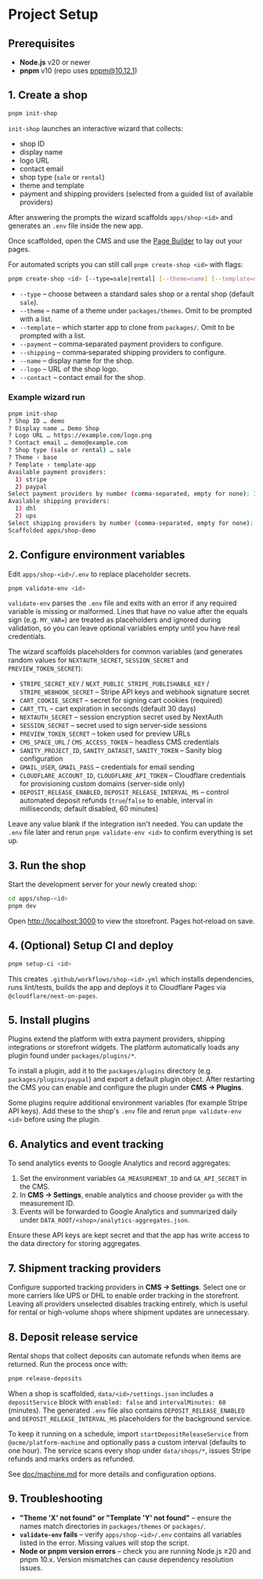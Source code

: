 # Project Setup

## Prerequisites

- **Node.js** v20 or newer
- **pnpm** v10 (repo uses pnpm@10.12.1)

## 1. Create a shop

```bash
pnpm init-shop
```

`init-shop` launches an interactive wizard that collects:

- shop ID
- display name
- logo URL
- contact email
- shop type (`sale` or `rental`)
- theme and template
- payment and shipping providers (selected from a guided list of available providers)

After answering the prompts the wizard scaffolds `apps/shop-<id>` and generates an `.env` file inside the new app.

Once scaffolded, open the CMS and use the [Page Builder](./cms.md#page-builder) to lay out your pages.

For automated scripts you can still call `pnpm create-shop <id>` with flags:

```bash
pnpm create-shop <id> [--type=sale|rental] [--theme=name] [--template=name] [--payment=p1,p2] [--shipping=s1,s2] [--name=value] [--logo=url] [--contact=email]
```

- `--type` – choose between a standard sales shop or a rental shop (default `sale`).
- `--theme` – name of a theme under `packages/themes`. Omit to be prompted with a list.
- `--template` – which starter app to clone from `packages/`. Omit to be prompted with a list.
- `--payment` – comma‑separated payment providers to configure.
- `--shipping` – comma‑separated shipping providers to configure.
- `--name` – display name for the shop.
- `--logo` – URL of the shop logo.
- `--contact` – contact email for the shop.

### Example wizard run

```bash
pnpm init-shop
? Shop ID … demo
? Display name … Demo Shop
? Logo URL … https://example.com/logo.png
? Contact email … demo@example.com
? Shop type (sale or rental) … sale
? Theme › base
? Template › template-app
Available payment providers:
  1) stripe
  2) paypal
Select payment providers by number (comma-separated, empty for none): 1
Available shipping providers:
  1) dhl
  2) ups
Select shipping providers by number (comma-separated, empty for none): 2
Scaffolded apps/shop-demo
```

## 2. Configure environment variables

Edit `apps/shop-<id>/.env` to replace placeholder secrets.

```bash
pnpm validate-env <id>
```

`validate-env` parses the `.env` file and exits with an error if any required variable is missing or malformed.
Lines that have no value after the equals sign (e.g. `MY_VAR=`) are treated as placeholders and ignored during validation, so you can leave optional variables empty until you have real credentials.

The wizard scaffolds placeholders for common variables (and generates random values for `NEXTAUTH_SECRET`, `SESSION_SECRET` and `PREVIEW_TOKEN_SECRET`):

- `STRIPE_SECRET_KEY` / `NEXT_PUBLIC_STRIPE_PUBLISHABLE_KEY` / `STRIPE_WEBHOOK_SECRET` – Stripe API keys and webhook signature secret
- `CART_COOKIE_SECRET` – secret for signing cart cookies (required)
- `CART_TTL` – cart expiration in seconds (default 30 days)
- `NEXTAUTH_SECRET` – session encryption secret used by NextAuth
- `SESSION_SECRET` – secret used to sign server-side sessions
- `PREVIEW_TOKEN_SECRET` – token used for preview URLs
- `CMS_SPACE_URL` / `CMS_ACCESS_TOKEN` – headless CMS credentials
- `SANITY_PROJECT_ID`, `SANITY_DATASET`, `SANITY_TOKEN` – Sanity blog configuration
- `GMAIL_USER`, `GMAIL_PASS` – credentials for email sending
- `CLOUDFLARE_ACCOUNT_ID`, `CLOUDFLARE_API_TOKEN` – Cloudflare credentials for provisioning custom domains (server-side only)
- `DEPOSIT_RELEASE_ENABLED`, `DEPOSIT_RELEASE_INTERVAL_MS` – control automated deposit refunds (`true`/`false` to enable, interval in milliseconds; default disabled, 60 minutes)

Leave any value blank if the integration isn't needed. You can update the `.env`
file later and rerun `pnpm validate-env <id>` to confirm everything is set up.

## 3. Run the shop

Start the development server for your newly created shop:

```bash
cd apps/shop-<id>
pnpm dev
```

Open <http://localhost:3000> to view the storefront. Pages hot‑reload on save.

## 4. (Optional) Setup CI and deploy

```bash
pnpm setup-ci <id>
```

This creates `.github/workflows/shop-<id>.yml` which installs dependencies, runs lint/tests, builds the app and deploys it to Cloudflare Pages via `@cloudflare/next-on-pages`.

## 5. Install plugins

Plugins extend the platform with extra payment providers, shipping integrations or storefront widgets. The platform automatically loads any plugin found under `packages/plugins/*`.

To install a plugin, add it to the `packages/plugins` directory (e.g. `packages/plugins/paypal`) and export a default plugin object. After restarting the CMS you can enable and configure the plugin under **CMS → Plugins**.

Some plugins require additional environment variables (for example Stripe API
keys). Add these to the shop's `.env` file and rerun `pnpm validate-env <id>`
before using the plugin.

## 6. Analytics and event tracking

To send analytics events to Google Analytics and record aggregates:

1. Set the environment variables `GA_MEASUREMENT_ID` and `GA_API_SECRET` in the CMS.
2. In **CMS → Settings**, enable analytics and choose provider `ga` with the measurement ID.
3. Events will be forwarded to Google Analytics and summarized daily under `DATA_ROOT/<shop>/analytics-aggregates.json`.

Ensure these API keys are kept secret and that the app has write access to the data directory for storing aggregates.

## 7. Shipment tracking providers

Configure supported tracking providers in **CMS → Settings**. Select one or more carriers like UPS or DHL to enable order tracking in the storefront. Leaving all providers unselected disables tracking entirely, which is useful for rental or high-volume shops where shipment updates are unnecessary.

## 8. Deposit release service

Rental shops that collect deposits can automate refunds when items are returned. Run the process once with:

```bash
pnpm release-deposits
```

When a shop is scaffolded, `data/<id>/settings.json` includes a `depositService` block with `enabled: false` and `intervalMinutes: 60` (minutes).
The generated `.env` file also contains `DEPOSIT_RELEASE_ENABLED` and `DEPOSIT_RELEASE_INTERVAL_MS` placeholders for the background service.

To keep it running on a schedule, import `startDepositReleaseService` from `@acme/platform-machine` and optionally pass a custom interval (defaults to one hour). The service scans every shop under `data/shops/*`, issues Stripe refunds and marks orders as refunded.

See [doc/machine.md](./machine.md#deposit-release-service) for more details and configuration options.

## 9. Troubleshooting

- **"Theme 'X' not found" or "Template 'Y' not found"** – ensure the names match directories in `packages/themes` or `packages/`.
- **`validate-env` fails** – verify `apps/shop-<id>/.env` contains all variables listed in the error. Missing values will stop the script.
- **Node or pnpm version errors** – check you are running Node.js ≥20 and pnpm 10.x. Version mismatches can cause dependency resolution issues.
